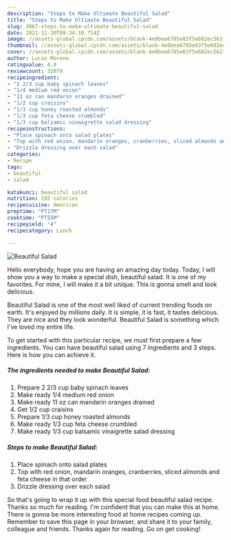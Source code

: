 ```yaml
---
description: "Steps to Make Ultimate Beautiful Salad"
title: "Steps to Make Ultimate Beautiful Salad"
slug: 3067-steps-to-make-ultimate-beautiful-salad
date: 2021-11-30T09:34:10.714Z
image: //assets-global.cpcdn.com/assets/blank-4e0bea6785e03f5e602ec562f230caae08da540cada707380b4fe1bbebba43da.png
thumbnail: //assets-global.cpcdn.com/assets/blank-4e0bea6785e03f5e602ec562f230caae08da540cada707380b4fe1bbebba43da.png
cover: //assets-global.cpcdn.com/assets/blank-4e0bea6785e03f5e602ec562f230caae08da540cada707380b4fe1bbebba43da.png
author: Lucas Moreno
ratingvalue: 4.8
reviewcount: 32079
recipeingredient:
- "2 2/3 cup baby spinach leaves"
- "1/4 medium red onion"
- "11 oz can mandarin oranges drained"
- "1/2 cup craisins"
- "1/3 cup honey roasted almonds"
- "1/3 cup feta cheese crumbled"
- "1/3 cup balsamic vinaigrette salad dressing"
recipeinstructions:
- "Place spinach onto salad plates"
- "Top with red onion, mandarin oranges, cranberries, sliced almonds and feta cheese in that order"
- "Drizzle dressing over each salad"
categories:
- Recipe
tags:
- beautiful
- salad

katakunci: beautiful salad 
nutrition: 192 calories
recipecuisine: American
preptime: "PT17M"
cooktime: "PT55M"
recipeyield: "4"
recipecategory: Lunch

---
```



![Beautiful Salad](//assets-global.cpcdn.com/assets/blank-4e0bea6785e03f5e602ec562f230caae08da540cada707380b4fe1bbebba43da.png)

Hello everybody, hope you are having an amazing day today. Today, I will show you a way to make a special dish, beautiful salad. It is one of my favorites. For mine, I will make it a bit unique. This is gonna smell and look delicious.

Beautiful Salad is one of the most well liked of current trending foods on earth. It's enjoyed by millions daily. It is simple, it is fast, it tastes delicious. They are nice and they look wonderful. Beautiful Salad is something which I've loved my entire life.




To get started with this particular recipe, we must first prepare a few ingredients. You can have beautiful salad using 7 ingredients and 3 steps. Here is how you can achieve it.

<!--inarticleads1-->

##### The ingredients needed to make Beautiful Salad:

1. Prepare 2 2/3 cup baby spinach leaves
1. Make ready 1/4 medium red onion
1. Make ready 11 oz can mandarin oranges drained
1. Get 1/2 cup craisins
1. Prepare 1/3 cup honey roasted almonds
1. Make ready 1/3 cup feta cheese crumbled
1. Make ready 1/3 cup balsamic vinaigrette salad dressing




<!--inarticleads2-->

##### Steps to make Beautiful Salad:

1. Place spinach onto salad plates
1. Top with red onion, mandarin oranges, cranberries, sliced almonds and feta cheese in that order
1. Drizzle dressing over each salad




So that's going to wrap it up with this special food beautiful salad recipe. Thanks so much for reading. I'm confident that you can make this at home. There is gonna be more interesting food at home recipes coming up. Remember to save this page in your browser, and share it to your family, colleague and friends. Thanks again for reading. Go on get cooking!

